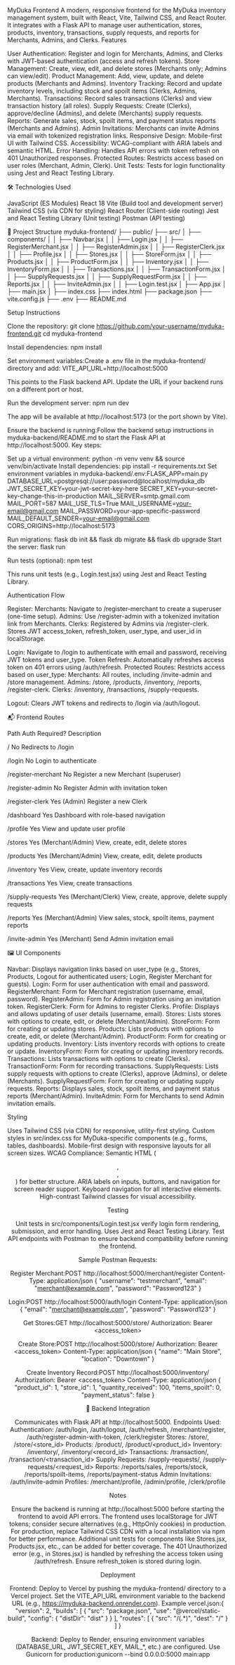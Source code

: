 MyDuka Frontend
A modern, responsive frontend for the MyDuka inventory management system, built with React, Vite, Tailwind CSS, and React Router. It integrates with a Flask API to manage user authentication, stores, products, inventory, transactions, supply requests, and reports for Merchants, Admins, and Clerks.
Features

User Authentication: Register and login for Merchants, Admins, and Clerks with JWT-based authentication (access and refresh tokens).
Store Management: Create, view, edit, and delete stores (Merchants only; Admins can view/edit).
Product Management: Add, view, update, and delete products (Merchants and Admins).
Inventory Tracking: Record and update inventory levels, including stock and spoilt items (Clerks, Admins, Merchants).
Transactions: Record sales transactions (Clerks) and view transaction history (all roles).
Supply Requests: Create (Clerks), approve/decline (Admins), and delete (Merchants) supply requests.
Reports: Generate sales, stock, spoilt items, and payment status reports (Merchants and Admins).
Admin Invitations: Merchants can invite Admins via email with tokenized registration links.
Responsive Design: Mobile-first UI with Tailwind CSS.
Accessibility: WCAG-compliant with ARIA labels and semantic HTML.
Error Handling: Handles API errors with token refresh on 401 Unauthorized responses.
Protected Routes: Restricts access based on user roles (Merchant, Admin, Clerk).
Unit Tests: Tests for login functionality using Jest and React Testing Library.

🛠 Technologies Used

JavaScript (ES Modules)
React 18
Vite (Build tool and development server)
Tailwind CSS (via CDN for styling)
React Router (Client-side routing)
Jest and React Testing Library (Unit testing)
Postman (API testing)

📁 Project Structure
myduka-frontend/
├── public/
├── src/
│   ├── components/
│   │   ├── Navbar.jsx
│   │   ├── Login.jsx
│   │   ├── RegisterMerchant.jsx
│   │   ├── RegisterAdmin.jsx
│   │   ├── RegisterClerk.jsx
│   │   ├── Profile.jsx
│   │   ├── Stores.jsx
│   │   ├── StoreForm.jsx
│   │   ├── Products.jsx
│   │   ├── ProductForm.jsx
│   │   ├── Inventory.jsx
│   │   ├── InventoryForm.jsx
│   │   ├── Transactions.jsx
│   │   ├── TransactionForm.jsx
│   │   ├── SupplyRequests.jsx
│   │   ├── SupplyRequestForm.jsx
│   │   ├── Reports.jsx
│   │   ├── InviteAdmin.jsx
│   │   ├── Login.test.jsx
│   ├── App.jsx
│   ├── main.jsx
│   ├── index.css
├── index.html
├── package.json
├── vite.config.js
├── .env
├── README.md

Setup Instructions

Clone the repository:
git clone https://github.com/your-username/myduka-frontend.git
cd myduka-frontend


Install dependencies:
npm install


Set environment variables:Create a .env file in the myduka-frontend/ directory and add:
VITE_API_URL=http://localhost:5000

This points to the Flask backend API. Update the URL if your backend runs on a different port or host.

Run the development server:
npm run dev

The app will be available at http://localhost:5173 (or the port shown by Vite).

Ensure the backend is running:Follow the backend setup instructions in myduka-backend/README.md to start the Flask API at http://localhost:5000. Key steps:

Set up a virtual environment: python -m venv venv && source venv/bin/activate
Install dependencies: pip install -r requirements.txt
Set environment variables in myduka-backend/.env:FLASK_APP=main.py
DATABASE_URL=postgresql://user:password@localhost/myduka_db
JWT_SECRET_KEY=your-jwt-secret-key-here
SECRET_KEY=your-secret-key-change-this-in-production
MAIL_SERVER=smtp.gmail.com
MAIL_PORT=587
MAIL_USE_TLS=True
MAIL_USERNAME=your-email@gmail.com
MAIL_PASSWORD=your-app-specific-password
MAIL_DEFAULT_SENDER=your-email@gmail.com
CORS_ORIGINS=http://localhost:5173


Run migrations: flask db init && flask db migrate && flask db upgrade
Start the server: flask run


Run tests (optional):
npm test

This runs unit tests (e.g., Login.test.jsx) using Jest and React Testing Library.


Authentication Flow

Register:
Merchants: Navigate to /register-merchant to create a superuser (one-time setup).
Admins: Use /register-admin with a tokenized invitation link from Merchants.
Clerks: Registered by Admins via /register-clerk.
Stores JWT access_token, refresh_token, user_type, and user_id in localStorage.


Login: Navigate to /login to authenticate with email and password, receiving JWT tokens and user_type.
Token Refresh: Automatically refreshes access token on 401 errors using /auth/refresh.
Protected Routes: Restricts access based on user_type:
Merchants: All routes, including /invite-admin and /store management.
Admins: /store, /products, /inventory, /reports, /register-clerk.
Clerks: /inventory, /transactions, /supply-requests.


Logout: Clears JWT tokens and redirects to /login via /auth/logout.

📬 Frontend Routes



Path
Auth Required?
Description



/
No
Redirects to /login


/login
No
Login to authenticate


/register-merchant
No
Register a new Merchant (superuser)


/register-admin
No
Register Admin with invitation token


/register-clerk
Yes (Admin)
Register a new Clerk


/dashboard
Yes
Dashboard with role-based navigation


/profile
Yes
View and update user profile


/stores
Yes (Merchant/Admin)
View, create, edit, delete stores


/products
Yes (Merchant/Admin)
View, create, edit, delete products


/inventory
Yes
View, create, update inventory records


/transactions
Yes
View, create transactions


/supply-requests
Yes (Merchant/Clerk)
View, create, approve, delete supply requests


/reports
Yes (Merchant/Admin)
View sales, stock, spoilt items, payment reports


/invite-admin
Yes (Merchant)
Send Admin invitation email


🖼 UI Components

Navbar: Displays navigation links based on user_type (e.g., Stores, Products, Logout for authenticated users; Login, Register Merchant for guests).
Login: Form for user authentication with email and password.
RegisterMerchant: Form for Merchant registration (username, email, password).
RegisterAdmin: Form for Admin registration using an invitation token.
RegisterClerk: Form for Admins to register Clerks.
Profile: Displays and allows updating of user details (username, email).
Stores: Lists stores with options to create, edit, or delete (Merchant/Admin).
StoreForm: Form for creating or updating stores.
Products: Lists products with options to create, edit, or delete (Merchant/Admin).
ProductForm: Form for creating or updating products.
Inventory: Lists inventory records with options to create or update.
InventoryForm: Form for creating or updating inventory records.
Transactions: Lists transactions with options to create (Clerks).
TransactionForm: Form for recording transactions.
SupplyRequests: Lists supply requests with options to create (Clerks), approve (Admins), or delete (Merchants).
SupplyRequestForm: Form for creating or updating supply requests.
Reports: Displays sales, stock, spoilt items, and payment status reports (Merchant/Admin).
InviteAdmin: Form for Merchants to send Admin invitation emails.

Styling

Uses Tailwind CSS (via CDN) for responsive, utility-first styling.
Custom styles in src/index.css for MyDuka-specific components (e.g., forms, tables, dashboards).
Mobile-first design with responsive layouts for all screen sizes.
WCAG Compliance:
Semantic HTML (<header>, <main>, <section>) for better structure.
ARIA labels on inputs, buttons, and navigation for screen reader support.
Keyboard navigation for all interactive elements.
High-contrast Tailwind classes for visual accessibility.



Testing

Unit tests in src/components/Login.test.jsx verify login form rendering, submission, and error handling.
Uses Jest and React Testing Library.
Test API endpoints with Postman to ensure backend compatibility before running the frontend.

Sample Postman Requests:

Register Merchant:POST http://localhost:5000/merchant/register
Content-Type: application/json
{
  "username": "testmerchant",
  "email": "merchant@example.com",
  "password": "Password123"
}


Login:POST http://localhost:5000/auth/login
Content-Type: application/json
{
  "email": "merchant@example.com",
  "password": "Password123"
}


Get Stores:GET http://localhost:5000/store/
Authorization: Bearer <access_token>


Create Store:POST http://localhost:5000/store/
Authorization: Bearer <access_token>
Content-Type: application/json
{
  "name": "Main Store",
  "location": "Downtown"
}


Create Inventory Record:POST http://localhost:5000/inventory/
Authorization: Bearer <access_token>
Content-Type: application/json
{
  "product_id": 1,
  "store_id": 1,
  "quantity_received": 100,
  "items_spoilt": 0,
  "payment_status": false
}



🔗 Backend Integration

Communicates with Flask API at http://localhost:5000.
Endpoints Used:
Authentication: /auth/login, /auth/logout, /auth/refresh, /merchant/register, /auth/register-admin-with-token, /clerk/register
Stores: /store/, /store/<store_id>
Products: /product/, /product/<product_id>
Inventory: /inventory/, /inventory/<record_id>
Transactions: /transaction/, /transaction/<transaction_id>
Supply Requests: /supply-requests/, /supply-requests/<request_id>
Reports: /reports/sales, /reports/stock, /reports/spoilt-items, /reports/payment-status
Admin Invitations: /auth/invite-admin
Profiles: /merchant/profile, /admin/profile, /clerk/profile



 Notes

Ensure the backend is running at http://localhost:5000 before starting the frontend to avoid API errors.
The frontend uses localStorage for JWT tokens; consider secure alternatives (e.g., HttpOnly cookies) in production.
For production, replace Tailwind CSS CDN with a local installation via npm for better performance.
Additional unit tests for components like Stores.jsx, Products.jsx, etc., can be added for better coverage.
The 401 Unauthorized error (e.g., in Stores.jsx) is handled by refreshing the access token using /auth/refresh. Ensure refresh_token is stored during login.

Deployment

Frontend: Deploy to Vercel by pushing the myduka-frontend/ directory to a Vercel project. Set the VITE_API_URL environment variable to the backend URL (e.g., https://myduka-backend.onrender.com).
Example vercel.json:{
  "version": 2,
  "builds": [
    {
      "src": "package.json",
      "use": "@vercel/static-build",
      "config": { "distDir": "dist" }
    }
  ],
  "routes": [
    {
      "src": "/(.*)",
      "dest": "/"
    }
  ]
}




Backend: Deploy to Render, ensuring environment variables (DATABASE_URL, JWT_SECRET_KEY, MAIL_*, etc.) are configured. Use Gunicorn for production:gunicorn --bind 0.0.0.0:5000 main:app



